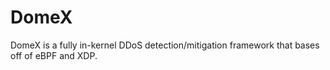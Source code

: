 # DomeX
DomeX is a fully in-kernel DDoS detection/mitigation framework that bases off of eBPF and XDP.
